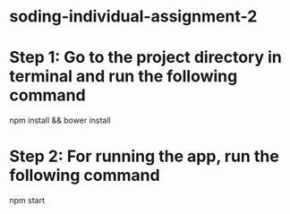 # soding-individual-assignment-2

# Step 1: Go to the project directory in terminal and run the following command

npm install && bower install

# Step 2: For running the app, run the following command 

npm start 



